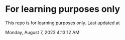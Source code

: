 # For learning purposes only
This repo is for learning purposes only.
Last updated at

Monday, August 7, 2023 4:13:12 AM

